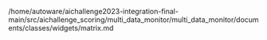 /home/autoware/aichallenge2023-integration-final-main/src/aichallenge_scoring/multi_data_monitor/multi_data_monitor/documents/classes/widgets/matrix.md